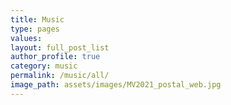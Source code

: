 ```yaml
---
title: Music
type: pages
values:
layout: full_post_list
author_profile: true	
category: music
permalink: /music/all/
image_path: assets/images/MV2021_postal_web.jpg
---
```


